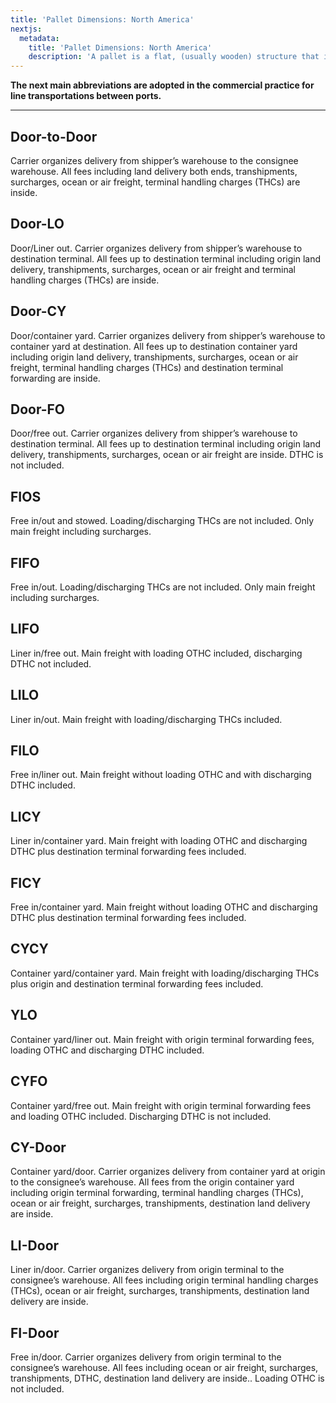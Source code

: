 ```yaml
---
title: 'Pallet Dimensions: North America'
nextjs:
  metadata:
    title: 'Pallet Dimensions: North America'
    description: 'A pallet is a flat, (usually wooden) structure that is used for handling transport, storing goods, or shipping freight. '
---
```


**The next main abbreviations are adopted in the commercial practice for line transportations between ports.**


---

## Door-to-Door
Carrier organizes delivery from shipper’s warehouse to the consignee warehouse. All fees including land delivery both ends, transhipments, surcharges, ocean or air freight, terminal handling charges (THCs) are inside.

## Door-LO
Door/Liner out. Carrier organizes delivery from shipper’s warehouse to destination terminal. All fees up to destination terminal including origin land delivery, transhipments, surcharges, ocean or air freight and terminal handling charges (THCs) are inside.

## Door-CY
Door/container yard. Carrier organizes delivery from shipper’s warehouse to container yard at destination. All fees up to destination container yard including origin land delivery, transhipments, surcharges, ocean or air freight, terminal handling charges (THCs) and destination terminal forwarding are inside.

## Door-FO
Door/free out. Carrier organizes delivery from shipper’s warehouse to destination terminal. All fees up to destination terminal including origin land delivery, transhipments, surcharges, ocean or air freight are inside. DTHC is not included.

## FIOS
Free in/out and stowed. Loading/discharging THCs are not included. Only main freight including surcharges.

## FIFO
Free in/out. Loading/discharging THCs are not included. Only main freight including surcharges.

## LIFO
Liner in/free out. Main freight with loading OTHC included, discharging DTHC not included.

## LILO
Liner in/out. Main freight with loading/discharging THCs included.

## FILO
Free in/liner out. Main freight without loading OTHC and with discharging DTHC included.

## LICY
Liner in/container yard. Main freight with loading OTHC and discharging DTHC plus destination terminal forwarding fees included.

## FICY
Free in/container yard. Main freight without loading OTHC and discharging DTHC plus destination terminal forwarding fees included.

## CYCY
Container yard/container yard. Main freight with loading/discharging THCs plus origin and destination terminal forwarding fees included.

## YLO
Container yard/liner out. Main freight with origin terminal forwarding fees, loading OTHC and discharging DTHC included.

## CYFO
Container yard/free out. Main freight with origin terminal forwarding fees and loading OTHC included. Discharging DTHC is not included.

## CY-Door
Container yard/door. Carrier organizes delivery from container yard at origin to the consignee’s warehouse. All fees from the origin container yard including origin terminal forwarding, terminal handling charges (THCs), ocean or air freight, surcharges, transhipments, destination land delivery are inside.

## LI-Door
Liner in/door. Carrier organizes delivery from origin terminal to the consignee’s warehouse. All fees including origin terminal handling charges (THCs), ocean or air freight, surcharges, transhipments, destination land delivery are inside.

## FI-Door
Free in/door. Carrier organizes delivery from origin terminal to the consignee’s warehouse. All fees including ocean or air freight, surcharges, transhipments, DTHC, destination land delivery are inside.. Loading OTHC is not included.